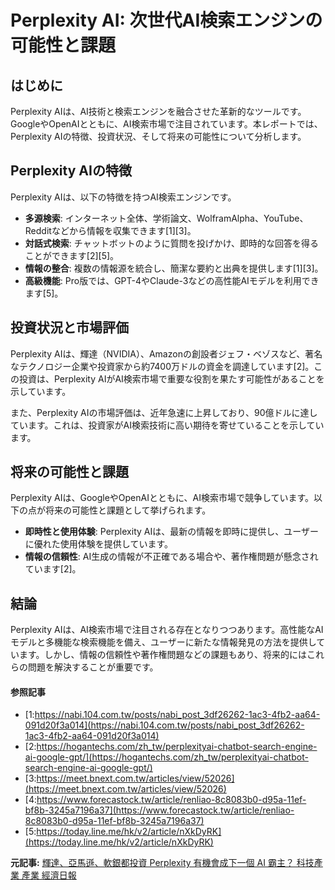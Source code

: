 # Perplexity AI: 次世代AI検索エンジンの可能性と課題

## はじめに

Perplexity AIは、AI技術と検索エンジンを融合させた革新的なツールです。GoogleやOpenAIとともに、AI検索市場で注目されています。本レポートでは、Perplexity AIの特徴、投資状況、そして将来の可能性について分析します。

## Perplexity AIの特徴

Perplexity AIは、以下の特徴を持つAI検索エンジンです。

- **多源検索**: インターネット全体、学術論文、WolframAlpha、YouTube、Redditなどから情報を収集できます[1][3]。
- **対話式検索**: チャットボットのように質問を投げかけ、即時的な回答を得ることができます[2][5]。
- **情報の整合**: 複数の情報源を統合し、簡潔な要約と出典を提供します[1][3]。
- **高級機能**: Pro版では、GPT-4やClaude-3などの高性能AIモデルを利用できます[5]。

## 投資状況と市場評価

Perplexity AIは、輝達（NVIDIA）、Amazonの創設者ジェフ・ベゾスなど、著名なテクノロジー企業や投資家から約7400万ドルの資金を調達しています[2]。この投資は、Perplexity AIがAI検索市場で重要な役割を果たす可能性があることを示しています。

また、Perplexity AIの市場評価は、近年急速に上昇しており、90億ドルに達しています。これは、投資家がAI検索技術に高い期待を寄せていることを示しています。

## 将来の可能性と課題

Perplexity AIは、GoogleやOpenAIとともに、AI検索市場で競争しています。以下の点が将来の可能性と課題として挙げられます。

- **即時性と使用体験**: Perplexity AIは、最新の情報を即時に提供し、ユーザーに優れた使用体験を提供しています。
- **情報の信頼性**: AI生成の情報が不正確である場合や、著作権問題が懸念されています[2]。

## 結論

Perplexity AIは、AI検索市場で注目される存在となりつつあります。高性能なAIモデルと多機能な検索機能を備え、ユーザーに新たな情報発見の方法を提供しています。しかし、情報の信頼性や著作権問題などの課題もあり、将来的にはこれらの問題を解決することが重要です。

#### 参照記事
- [1:https://nabi.104.com.tw/posts/nabi_post_3df26262-1ac3-4fb2-aa64-091d20f3a014](https://nabi.104.com.tw/posts/nabi_post_3df26262-1ac3-4fb2-aa64-091d20f3a014)
- [2:https://hogantechs.com/zh_tw/perplexityai-chatbot-search-engine-ai-google-gpt/](https://hogantechs.com/zh_tw/perplexityai-chatbot-search-engine-ai-google-gpt/)
- [3:https://meet.bnext.com.tw/articles/view/52026](https://meet.bnext.com.tw/articles/view/52026)
- [4:https://www.forecastock.tw/article/renliao-8c8083b0-d95a-11ef-bf8b-3245a7196a37](https://www.forecastock.tw/article/renliao-8c8083b0-d95a-11ef-bf8b-3245a7196a37)
- [5:https://today.line.me/hk/v2/article/nXkDyRK](https://today.line.me/hk/v2/article/nXkDyRK)


**元記事:** [輝達、亞馬遜、軟銀都投資 Perplexity 有機會成下一個 AI 霸主？ 科技產業 產業 經濟日報](https://money.udn.com/money/story/11162/8592213)